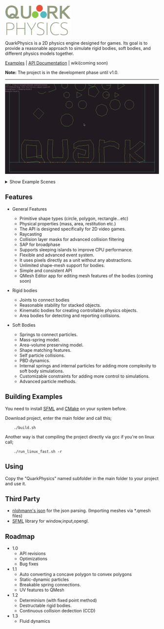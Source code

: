 ![Quark Physics](images/logo.png)

QuarkPhysics is a 2D physics engine designed for games. Its goal is to provide a reasonable approach to simulate rigid bodies, soft bodies, and different physics models together.

[Examples](http://www.github.com/quarkphysics/examples) | [API Documentation](http://) | wiki(coming soon)

**Note:** The project is in the development phase until v1.0.  

 ---
 ![Example 01](images/example_01.gif)
 <details>
 <summary>Show Example Scenes</summary>

 ![Example 02](images/example_02.gif)
 ![Example 02](images/example_04.gif)
 ![Example 02](images/example_05.gif)
 ![Example 03](images/example_03.gif)
 ![Example 02](images/example_06.gif)
 </details>


## Features
* General Features
  * Primitive shape types (circle, polygon, rectangle...etc) 
  * Physical properties (mass, area, restitution etc.)
  * The API is designed specifically for 2D video games. 
  * Raycasting
  * Collision layer masks for advanced collision filtering
  * SAP for broadphase
  * Supports sleeping islands to improve CPU performance.
  * Flexible and advanced event system.
  * It uses pixels directly as a unit without any abstractions.
  * Unlimited shape-mesh support for bodies.
  * Simple and consistent API
  * QMesh Editor app for editing mesh features of the bodies (coming soon) 
   
* Rigid bodies
  * Joints to connect bodies
  * Reasonable stability for stacked objects.
  * Kinematic bodies for creating controllable physics objects. 
  * Area bodies for detecting and reporting collisions.

* Soft Bodies
  * Springs to connect particles.
  * Mass-spring model.
  * Area-volume preserving model.
  * Shape matching features.
  * Self particle collisions.
  * PBD dynamics.
  * Internal springs and internal particles for adding more complexity to soft body simulations.
  * Customizable constraints for adding more control to simulations.
  * Advanced particle methods. 
  
## Building Examples
You need to install [SFML](https://www.sfml-dev.org/) and [CMake](https://cmake.org/) on your system before. 

Download project, enter the main folder and call this;

        ./build.sh
Another way is that compiling the project directly via gcc if you're on linux call; 

        ./run_linux_fast.sh -r

## Using
Copy the "QuarkPhysics" named subfolder in the main folder to your project and use it. 

## Third Party 
- [nlohmann's json](https://github.com/nlohmann/json) for the json parsing. (Importing meshes via *.qmesh files)
- [SFML](https://www.sfml-dev.org/) library for window,input,opengl. 

## Roadmap
* 1.0
  * API revisions 
  * Optimizations
  * Bug fixes 
* 1.1
  * Auto converting a concave polygon to convex polygons 
  * Static-dynamic particles 
  * Breakable spring connections.
  * UV features to QMesh
* 1.2
   * Determinism (with fixed point method)
   * Destructable rigid bodies.
   * Continuous collision dedection (CCD)
* 1.3
    * Fluid dynamics






